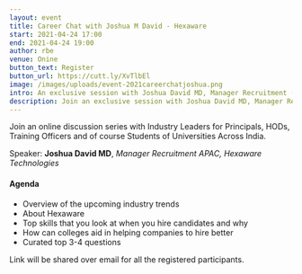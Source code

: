 ```yaml
---
layout: event
title: Career Chat with Joshua M David - Hexaware
start: 2021-04-24 17:00
end: 2021-04-24 19:00
author: rbe
venue: Onine
button_text: Register
button_url: https://cutt.ly/XvTlbEl
image: /images/uploads/event-2021careerchatjoshua.png
intro: An exclusive session with Joshua David MD, Manager Recruitment (APAC) - Hexaware.
description: Join an exclusive session with Joshua David MD, Manager Recruitment (APAC) - Hexaware. Principals, TPOs, HODs and Students can register and be a part of this discussion.
---
```


Join an online discussion series with Industry Leaders for Principals, HODs, Training Officers and of course Students of Universities Across India. 

Speaker: **Joshua David MD**, *Manager Recruitment APAC, Hexaware Technologies*

#### Agenda

 - Overview of the upcoming industry trends
 - About Hexaware
 - Top skills that you look at when you hire candidates and why
 - How can colleges aid in helping companies to hire better
 - Curated top 3-4 questions

Link will be shared over email for all the registered participants.